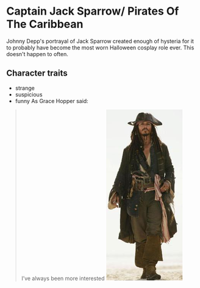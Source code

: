 # Captain Jack Sparrow/ Pirates Of The Caribbean
Johnny Depp's portrayal of Jack Sparrow created enough of hysteria for it to probably have become the most worn Halloween cosplay role ever. This doesn't happen to often.
## Character traits
* strange
* suspicious
* funny
As Grace Hopper said:
> I’ve always been more interested
![Captain Jack Sparrow](/images/Jack_Sparrow_In_Pirates_of_the_Caribbean-_At_World's_End.jpg)